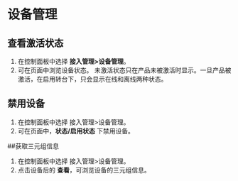 # 设备管理

## 查看激活状态
1. 在控制面板中选择 **接入管理>设备管理**。
2. 可在页面中浏览设备状态。
    未激活状态只在产品未被激活时显示。一旦产品被激活，在启用转台下，只会显示在线和离线两种状态。

## 禁用设备
1. 在控制面板中选择 接入管理>设备管理。
2. 可在页面中，**状态/启用状态** 下禁用设备。

##获取三元组信息
1. 在控制面板中选择 接入管理>设备管理。
2. 点击设备后的 **查看**，可浏览设备的三元组信息。

